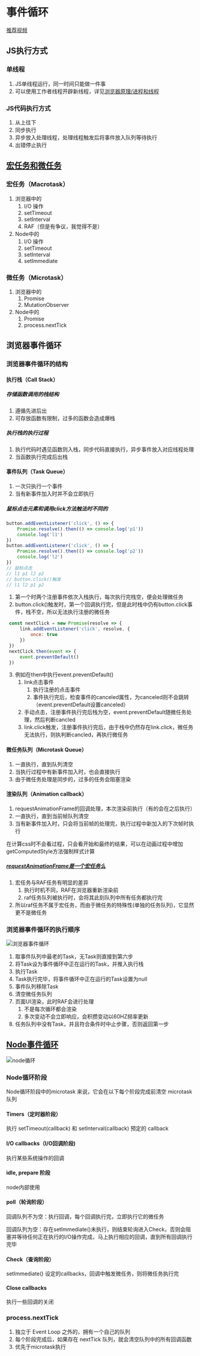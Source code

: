 # 事件循环

[推荐视频](https://www.bilibili.com/video/BV1K4411D7Jb?spm_id_from=333.337.search-card.all.click)

## JS执行方式

### 单线程

1. JS单线程运行，同一时间只能做一件事
2. 可以使用工作者线程开辟新线程，详见[浏览器原理/进程和线程](./02-进程和线程.md)

### JS代码执行方式

1. 从上往下
2. 同步执行
3. 异步放入处理线程，处理线程触发后将事件放入队列等待执行
4. 出错停止执行

## [宏任务和微任务](https://juejin.cn/post/6844903814508773383)

### 宏任务（Macrotask）

1. 浏览器中的
   1. I/O 操作
   2. setTimeout
   3. setInterval
   4. RAF（但是有争议，我觉得不是）
2. Node中的
   1. I/O 操作
   2. setTimeout
   3. setInterval
   4. setImmediate

### 微任务（Microtask）

1. 浏览器中的
   1. Promise
   2. MutationObserver
2. Node中的
   1. Promise
   2. process.nextTick

## 浏览器事件循环

### 浏览器事件循环的结构

#### 执行栈（Call Stack）

##### 存储函数调用的栈结构

1. 遵循先进后出
2. 可存放函数有限制，过多的函数会造成爆栈

##### 执行栈的执行过程

1. 执行代码时遇见函数则入栈，同步代码直接执行，异步事件放入对应线程处理
2. 当函数执行完成后出栈

#### 事件队列（Task Queue）

1. 一次只执行一个事件
2. 当有新事件加入时并不会立即执行

##### 鼠标点击元素和调用click方法触法时不同的

```js
button.addEventListener('click', () => {
    Promise.resolve().then(() => console.log('p1'))
    console.log('l1')
})
button.addEventListener('click', () => {
    Promise.resolve().then(() => console.log('p2'))
    console.log('l2')
})
// 鼠标点击
// l1 p1 l2 p2
// button.click()触发
// l1 l2 p1 p2
```

1. 第一个时两个注册事件依次入栈执行，每次执行完栈空，便会处理微任务
2. button.click()触发时，第一个回调执行完，但是此时栈中仍有button.click事件，栈不空，所以无法执行注册的微任务

```js
 const nextClick = new Promise(resolve => {
     link.addEventListener('click', resolve, {
         once: true
     })
 })
 nextClick.then(event => {
     event.preventDefault()
 })
```

3. 例如在then中执行event.preventDefault()
   1. link点击事件
      1. 执行注册的点击事件
      2. 事件执行完后，检查事件的canceled属性，为canceled则不会跳转（event.preventDefault设置canceled）
   2. 手动点击，注册事件执行完后栈为空，event.preventDefault随微任务处理，然后判断cancled
   3. link.click触发，注册事件执行完后，由于栈中仍然存在link.click，微任务无法执行，则执判断cancled，再执行微任务

#### 微任务队列（Microtask Queue）

1. 一直执行，直到队列清空
2. 当执行过程中有新事件加入时，也会直接执行
3. 由于微任务处理是同步的，过多的任务会阻塞渲染   

#### 渲染队列（Animation callback）

1. requestAnimationFrame的回调处理，本次渲染前执行（有的会在之后执行）
2. 一直执行，直到当前帧队列清空
3. 当有新事件加入时，只会将当前帧的处理完，执行过程中新加入的下次帧时执行

在计算css时不会看过程，只会看开始和最终的结果，可以在动画过程中增加getComputedStyle方法强制样式计算

##### [requestAnimationFrame是一个宏任务么](https://ginobilee.github.io/blog/2019/02/01/requestAnimationFrame%E6%98%AF%E4%B8%80%E4%B8%AA%E5%AE%8F%E4%BB%BB%E5%8A%A1%E4%B9%88/)

1. 宏任务与RAF任务有明显的差异
   1. 执行时机不同，RAF在浏览器重新渲染前
   2. raf任务队列被执行时，会将其此刻队列中所有任务都执行完
2. 所以raf任务不属于宏任务，而由于微任务的特殊性(单独的任务队列)，它显然更不是微任务

### 浏览器事件循环的执行顺序

![浏览器事件循环](assets/04-浏览器事件循环.png)

1. 取事件队列中最老的Task，无Task则直接到第六步
2. 将Task设为事件循环中正在运行的Task，并推入执行栈
3. 执行Task
4. Task执行完毕，将事件循环中正在运行的Task设置为null
5. 事件队列移除Task
6. 清空微任务队列
7. 页面UI渲染，此时RAF会进行处理
   1. 不是每次循环都会渲染
   2. 多次变动不会立即响应，会积攒变动以60HZ频率更新
8. 任务队列中没有Task，并且符合条件时中止步骤，否则返回第一步

## [Node事件循环](https://juejin.cn/post/6844903999506923528#heading-5)

![node循环](assets/04-node循环.png)

### Node循环阶段

Node循环阶段中的microtask 来说，它会在以下每个阶段完成前清空 microtask 队列

#### Timers（定时器阶段）

执行 setTimeout(callback) 和 setInterval(callback) 预定的 callback

#### I/O callbacks（I/O回调阶段)

执行某些系统操作的回调

#### idle, prepare 阶段

node内部使用

#### poll（轮询阶段）

回调队列不为空：执行回调，每个回调执行完，立即执行它的微任务

回调队列为空：存在setImmediate()未执行，则结束轮询进入Check，否则会阻塞并等待任何正在执行的I/O操作完成，马上执行相应的回调，直到所有回调执行完毕

#### Check（查询阶段）

setImmediate() 设定的callbacks，回调中触发微任务，则将微任务执行完

#### Close callbacks

执行一些回调的关闭

### process.nextTick

1. 独立于 Event Loop 之外的，拥有一个自己的队列
2. 每个阶段完成后，如果存在 nextTick 队列，就会清空队列中的所有回调函数
3. 优先于microtask执行
